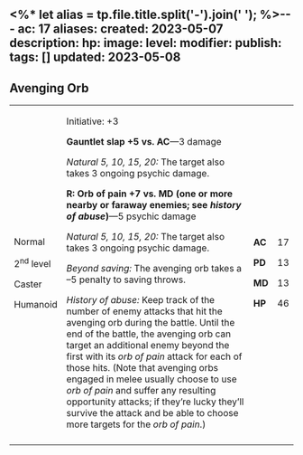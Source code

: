 <%* let alias = tp.file.title.split('-').join(' '); %>---
ac: 17
aliases: 
created: 2023-05-07
description: 
hp: 
image: 
level: 
modifier: 
publish: 
tags: []
updated: 2023-05-08
---

## Avenging Orb

<table>
<colgroup>
<col style="width: 16%" />
<col style="width: 72%" />
<col style="width: 5%" />
<col style="width: 5%" />
</colgroup>
<tbody>
<tr class="odd">
<td><p>Normal</p>
<p>2<sup>nd</sup> level</p>
<p>Caster</p>
<p>Humanoid</p></td>
<td><p>Initiative: +3</p>
<p><strong>Gauntlet slap +5 vs. AC</strong>—3 damage</p>
<p><em>Natural 5, 10, 15, 20:</em> The target also takes 3 ongoing
psychic damage.</p>
<p><strong>R: Orb of pain +7 vs. MD (one or more nearby or faraway
enemies; see <em>history of abuse</em>)</strong>—5 psychic damage</p>
<p><em>Natural 5, 10, 15, 20:</em> The target also takes 3 ongoing
psychic damage.</p>
<p><em>Beyond saving:</em> The avenging orb takes a –5 penalty to saving
throws.</p>
<p><em>History of abuse:</em> Keep track of the number of enemy attacks
that hit the avenging orb during the battle. Until the end of the
battle, the avenging orb can target an additional enemy beyond the first
with its <em>orb of pain</em> attack for each of those hits. (Note that
avenging orbs engaged in melee usually choose to use <em>orb of
pain</em> and suffer any resulting opportunity attacks; if they’re lucky
they’ll survive the attack and be able to choose more targets for the
<em>orb of pain</em>.)</p></td>
<td><p><strong>AC</strong></p>
<p><strong>PD</strong></p>
<p><strong>MD</strong></p>
<p><strong>HP</strong></p></td>
<td><p>17</p>
<p>13</p>
<p>13</p>
<p>46</p></td>
</tr>
<tr class="even">
<td></td>
<td></td>
<td></td>
<td></td>
</tr>
</tbody>
</table>
